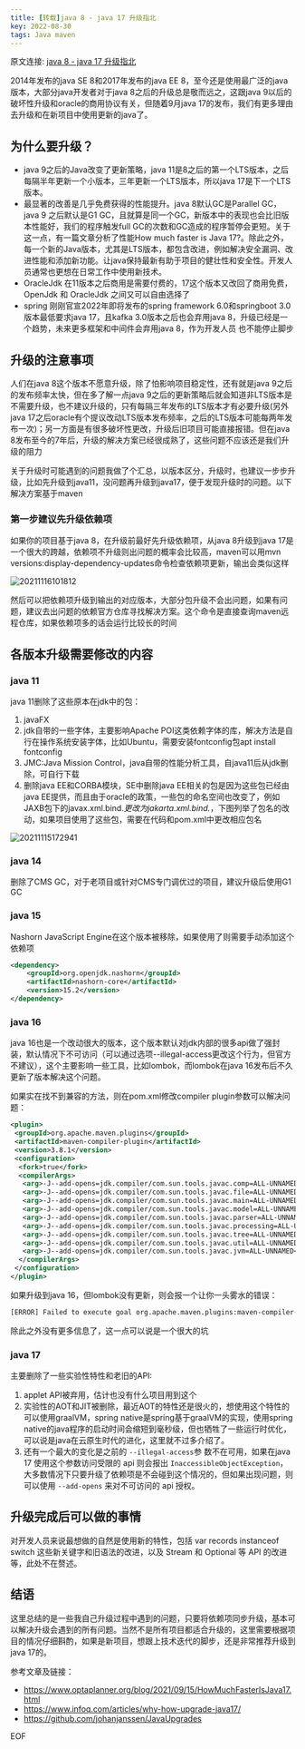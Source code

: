 ```yaml
---
title: [转载]java 8 - java 17 升级指北 
key: 2022-08-30
tags: Java maven
---
```


原文连接: [java 8 - java 17 升级指北](https://www.cnblogs.com/fulu/p/15787771.html)

2014年发布的java SE 8和2017年发布的java EE 8，至今还是使用最广泛的java版本，大部分java开发者对于java 8之后的升级总是敬而远之，这跟java 9以后的破坏性升级和oracle的商用协议有关，但随着9月java 17的发布，我们有更多理由去升级和在新项目中使用更新的java了。

<!--more-->

## 为什么要升级？

- java 9之后的Java改变了更新策略，java 11是8之后的第一个LTS版本，之后每隔半年更新一个小版本，三年更新一个LTS版本，所以java 17是下一个LTS版本。
- 最显著的改善是几乎免费获得的性能提升。java 8默认GC是Parallel GC，java 9 之后默认是G1 GC，且就算是同一个GC，新版本中的表现也会比旧版本性能好，我们的程序触发full GC的次数和GC造成的程序暂停会更短。关于这一点，有一篇文章分析了性能How much faster is Java 17?。除此之外，每一个新的Java版本，尤其是LTS版本，都包含改进，例如解决安全漏洞、改进性能和添加新功能。让java保持最新有助于项目的健壮性和安全性。开发人员通常也更想在日常工作中使用新技术。
- OracleJdk 在11版本之后商用是需要付费的，17这个版本又改回了商用免费，OpenJdk 和 OracleJdk 之间又可以自由选择了
- spring 刚刚官宣2022年即将发布的spring framework 6.0和springboot 3.0版本最低要求java 17，且kafka 3.0版本之后也会弃用java 8，升级已经是一个趋势，未来更多框架和中间件会弃用java 8，作为开发人员
也不能停止脚步

## 升级的注意事项

人们在java 8这个版本不愿意升级，除了怕影响项目稳定性，还有就是java 9之后的发布频率太快，但在多了解一点java 9之后的更新策略后就会知道非LTS版本是不需要升级，也不建议升级的，只有每隔三年发布的LTS版本才有必要升级(另外java 17之后oracle有个提议改动LTS版本发布频率，之后的LTS版本可能每两年发布一次)；另一方面是有很多破坏性更改，升级后旧项目可能直接报错。但在java 8发布至今的7年后，升级的解决方案已经很成熟了，这些问题不应该还是我们升级的阻力

关于升级时可能遇到的问题我做了个汇总，以版本区分，升级时，也建议一步步升级，比如先升级到java11，没问题再升级到java17，便于发现升级时的问题。以下解决方案基于maven

### 第一步建议先升级依赖项

如果你的项目基于java 8，在升级前最好先升级依赖项，从java 8升级到java 17是一个很大的跨越，依赖项不升级则出问题的概率会比较高，maven可以用mvn versions:display-dependency-updates命令检查依赖项更新，输出会类似这样

![20211116101812](https://fulu-item11-zjk.oss-cn-zhangjiakou.aliyuncs.com/images/20211116101812.png)

然后可以把依赖项升级到输出的对应版本，大部分包升级不会出问题，如果有问题，建议去出问题的依赖官方仓库寻找解决方案。这个命令是直接查询maven远程仓库，如果依赖项多的话会运行比较长的时间

## 各版本升级需要修改的内容

### java 11

java 11删除了这些原本在jdk中的包：

1. javaFX
2. jdk自带的一些字体，主要影响Apache POI这类依赖字体的库，解决方法是自行在操作系统安装字体，比如Ubuntu，需要安装fontconfig包apt install fontconfig
3. JMC:Java Mission Control，java自带的性能分析工具，自java11后从jdk删除，可自行下载
4. 删除java EE和CORBA模块，SE中删除java EE相关的包是因为这些包已经由java EE提供，而且由于oracle的政策，一些包的命名空间也改变了，例如JAXB包下的javax.xml.bind.*更改为jakarta.xml.bind.*，下图列举了包名的改动，如果项目使用了这些包，需要在代码和pom.xml中更改相应包名

![20211115172941](https://fulu-item11-zjk.oss-cn-zhangjiakou.aliyuncs.com/images/20211115172941.png)

### java 14

删除了CMS GC，对于老项目或针对CMS专门调优过的项目，建议升级后使用G1 GC

### java 15

Nashorn JavaScript Engine在这个版本被移除，如果使用了则需要手动添加这个依赖项

```xml
<dependency>
    <groupId>org.openjdk.nashorn</groupId>
    <artifactId>nashorn-core</artifactId>
    <version>15.2</version>
</dependency>
```

### java 16

java 16也是一个改动很大的版本，这个版本默认对jdk内部的很多api做了强封装，默认情况下不可访问（可以通过选项--illegal-access更改这个行为，但官方不建议），这个主要影响一些工具，比如lombok，而lombok在java 16发布后不久更新了版本解决这个问题。

如果实在找不到兼容的方法，则在pom.xml修改compiler plugin参数可以解决问题：

```xml
<plugin>
 <groupId>org.apache.maven.plugins</groupId>
 <artifactId>maven-compiler-plugin</artifactId>
 <version>3.8.1</version>
 <configuration>
  <fork>true</fork>
  <compilerArgs>
   <arg>-J--add-opens=jdk.compiler/com.sun.tools.javac.comp=ALL-UNNAMED</arg>
   <arg>-J--add-opens=jdk.compiler/com.sun.tools.javac.file=ALL-UNNAMED</arg>
   <arg>-J--add-opens=jdk.compiler/com.sun.tools.javac.main=ALL-UNNAMED</arg>
   <arg>-J--add-opens=jdk.compiler/com.sun.tools.javac.model=ALL-UNNAMED</arg>
   <arg>-J--add-opens=jdk.compiler/com.sun.tools.javac.parser=ALL-UNNAMED</arg>
   <arg>-J--add-opens=jdk.compiler/com.sun.tools.javac.processing=ALL-UNNAMED</arg>
   <arg>-J--add-opens=jdk.compiler/com.sun.tools.javac.tree=ALL-UNNAMED</arg>
   <arg>-J--add-opens=jdk.compiler/com.sun.tools.javac.util=ALL-UNNAMED</arg>
   <arg>-J--add-opens=jdk.compiler/com.sun.tools.javac.jvm=ALL-UNNAMED</arg>
  </compilerArgs>
 </configuration>
</plugin>
```

如果升级到java 16，但lombok没有更新，则会报一个让你一头雾水的错误：

```sh
[ERROR] Failed to execute goal org.apache.maven.plugins:maven-compiler-plugin:3.8.1:compile (default-compile) on project broken: Compilation failure -> [Help 1]
```

除此之外没有更多信息了，这一点可以说是一个很大的坑

### java 17

主要删除了一些实验性特性和老旧的API:

1. applet API被弃用，估计也没有什么项目用到这个
2. 实验性的AOT和JIT被删除，最近AOT的特性还是很火的，想使用这个特性的可以使用graalVM，spring native是spring基于graalVM的实现，使用spring native的java程序的启动时间会缩短到毫秒级，但也牺牲了一些运行时优化，可以说是java在云原生时代的进化，这里就不过多介绍了。
3. 还有一个最大的变化是之前的 `--illegal-access`参 数不在可用，如果在java 17 使用这个参数访问受限的 api 则会报出 `InaccessibleObjectException`，大多数情况下只要升级了依赖项是不会碰到这个情况的，但如果出现问题，则可以使用 `--add-opens` 来对不可访问的 api 授权。

## 升级完成后可以做的事情

对开发人员来说最想做的自然是使用新的特性，包括 var records instanceof switch 这些新关键字和旧语法的改进，以及 Stream 和 Optional 等 API 的改进等，此处不在赘述。

## 结语

这里总结的是一些我自己升级过程中遇到的问题，只要将依赖项同步升级，基本可以解决升级会遇到的所有问题。当然不是所有项目都适合升级的，这里需要根据项目的情况仔细斟酌，如果是新项目，想跟上技术迭代的脚步，还是非常推荐升级到java 17的。

参考文章及链接：

- <https://www.optaplanner.org/blog/2021/09/15/HowMuchFasterIsJava17.html>
- <https://www.infoq.com/articles/why-how-upgrade-java17/>
- <https://github.com/johanjanssen/JavaUpgrades>

EOF
